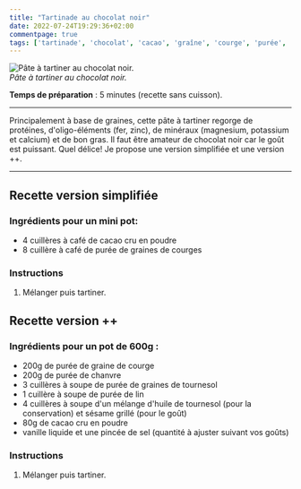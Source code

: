```yaml
---
title: "Tartinade au chocolat noir"
date: 2022-07-24T19:29:36+02:00
commentpage: true
tags: ['tartinade', 'chocolat', 'cacao', 'graîne', 'courge', 'purée', 'chanvre', 'tournesol', 'lin', 'sésame', 'vanille', 'pâte', 'recette', 'dessert', 'sans gluten', 'végétarien', 'vegan', "végétalien", "goûter"]
---
```


![Pâte à tartiner au chocolat noir.](/pictures/pate_a_tartiner.jpg)<br>
*Pâte à tartiner au chocolat noir.*

**Temps de préparation** : 5 minutes (recette sans cuisson).

---

Principalement à base de graines, cette pâte à tartiner regorge de protéines, d'oligo-éléments (fer, zinc), de minéraux (magnesium, potassium et calcium) et de bon gras. Il faut être amateur de chocolat noir car le goût est puissant. Quel délice! Je propose une version simplifiée et une version ++.

---

## Recette version simplifiée

### Ingrédients pour un mini pot:

- 4 cuillères à café de cacao cru en poudre
- 8 cuillère à café de purée de graines de courges

### Instructions

1. Mélanger puis tartiner.

## Recette version ++

### Ingrédients pour un pot de 600g :

- 200g de purée de graine de courge
- 200g de purée de chanvre
- 3 cuillères à soupe de purée de graines de tournesol
- 1 cuillère à soupe de purée de lin
- 4 cuillères à soupe d'un mélange d'huile de tournesol (pour la conservation) et sésame grillé (pour le goût)
- 80g de cacao cru en poudre
- vanille liquide et une pincée de sel (quantité à ajuster suivant vos goûts)

### Instructions

1. Mélanger puis tartiner.
